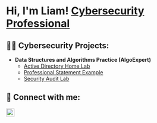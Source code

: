 <h1>Hi, I'm Liam! <a href="https://www.linkedin.com/in/liamnfitzgerald/">Cybersecurity Professional</a>
<h2>👨‍💻 Cybersecurity Projects:</h2>

- <b>Data Structures and Algorithms Practice (AlgoExpert)</b>
  - [Active Directory Home Lab](https://github.com/joshmadakor1/Algorithms-Practice)
  - [Professional Statement Example](https://github.com/joshmadakor1/Algorithms-Practice)
  - [Security Audit Lab](https://github.com/joshmadakor1/Algorithms-Practice)



<h2> 🤳 Connect with me:</h2>

[<img align="left" alt="JoshMadakor | LinkedIn" width="22px" src="https://cdn.jsdelivr.net/npm/simple-icons@v3/icons/linkedin.svg" />][linkedin]


[linkedin]: https://www.linkedin.com/in/liamnfitzgerald/

<!--
**joshmadakor1/joshmadakor1** is a ✨ _special_ ✨ repository because its `README.md` (this file) appears on your GitHub profile.

Here are some ideas to get you started:

- 🔭 I’m currently working on ...
- 🌱 I’m currently learning ...
- 👯 I’m looking to collaborate on ...
- 🤔 I’m looking for help with ...
- 💬 Ask me about ...
- 📫 How to reach me: ...
- 😄 Pronouns: ...
- ⚡ Fun fact: ...
-->
